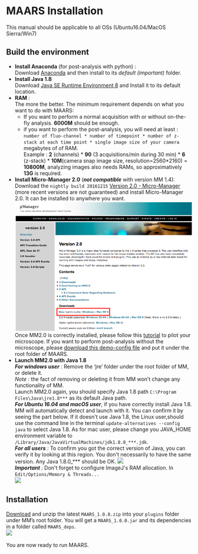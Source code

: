 # MAARS Installation
This manual should be applicable to all OSs (Ubuntu16.04/MacOS Sierra/Win7)

## Build the environment
* **Install Anaconda** (for post-analysis with python) :  
Download [Anaconda][] and then install to its _default (important)_ folder.
* **Install Java 1.8**  
	Download [Java SE Runtime Environment 8][] and Install it to its default location.  
* **RAM** :  
The more the better. The minimum requirement depends on what you want to do with MAARS:
	* If you want to perform a normal acquisition with or without on-the-fly analysis. **6000M** should be enough.
	* if you want to perform the post-analysis, you will need at least : `number of fluo-channel * number of timepoint * number of z-stack at each time point * single image size of your camera` megabytes of of RAM.  
Example : **2** (channels)  * **90** (3 acquisitions/min during 30 min) * **6** (z-stack) * **10M**(camera snap image size, resolution=2560*2160) = **10800M**, analyzing images also needs RAMs, so approximatively **13G** is required.
* **Install Micro-Manager 2.0** (_**not compatible**_ with version MM 1.4):  
Download the `nightly build 20161215` [Version 2.0 - Micro-Manager][]  (more recent versions are not guaranteed) and install Micro-Manager 2.0. It can be installed to anywhere you want.  
![MM download page][image1]  
Once MM2.0 is correctly installed, please follow this [tutorial][] to pilot your microscope. If you want to perform post-analysis without the microscope, please [download this demo-config file][] and put it under the root folder of MAARS.
* **Launch MM2.0 with Java 1.8**  
_**For windows user** :_ Remove the ‘jre’ folder under the root folder of MM, or delete it.  
_Note :_ the fact of removing or deleting it from MM won’t change any functionality of MM.  
Launch MM2.0 again, you should specify Java 1.8 path `C:\Program Files\Java\jre1.8***` as its default Java path.  
_**For Ubuntu 16.04 and macOS user**_, if you have correctly install Java 1.8. MM will automatically detect and launch with it. You can confirm it by seeing the part below. If it doesn't use Java 1.8, the Linux user,should use the command line in the terminal `update-alternatives --config java` to select Java 1.8. As for mac user, please change you JAVA_HOME environment variable to `/Library/Java/JavaVirtualMachines/jdk1.8.0_***.jdk`.  
_**For all users** :_ To confirm you got the correct version of Java, you can verify it by looking at this region. You don't necessarily to have the same version. Any Java 1.8.0_*** should be OK.
![][image2]  
_**Important** :_ Don't forget to configure ImageJ's RAM allocation. In `Edit/Options/Memory & Threads...`  
![][image3]

## Installation
[Download][download_maars] and unzip the latest `MAARS_1.0.0.zip` into your `plugins` folder under MM’s root folder. You will get a `MAARS_1.0.0.jar` and its dependencies in a folder called `MAARS_deps`.  
![][image4]

You are now ready to run MAARS.


[Anaconda]: https://www.continuum.io/downloads
[Version 2.0 - Micro-Manager]: https://micro-manager.org/wiki/Version_2.0
[Java SE Runtime Environment 8]: http://www.oracle.com/technetwork/java/javase/downloads/jre8-downloads-2133155.html
[tutorial]: https://micro-manager.org/wiki/Micro-Manager_Configuration_Guide
[download this demo-config file]: https://raw.githubusercontent.com/micro-manager/micro-manager/master/bindist/any-platform/MMConfig_demo.cfg
[download_maars]: https://github.com/bnoi/MAARS/releases/tag/v1.0.0
[image1]: images/Micro-Manager_download_page.png "Micro-Manager version 2.0 download page"
[image2]: images/imagej_java8.png
[image3]: images/configure_ram_imagej.png
[image4]: images/unzip.png
